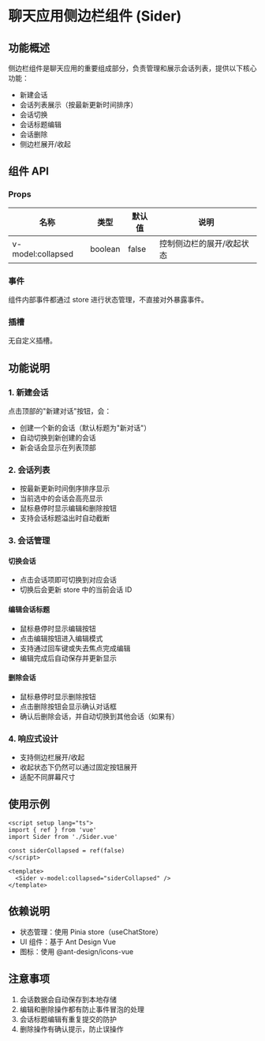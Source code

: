 # 聊天应用侧边栏组件 (Sider)

## 功能概述

侧边栏组件是聊天应用的重要组成部分，负责管理和展示会话列表，提供以下核心功能：

- 新建会话
- 会话列表展示（按最新更新时间排序）
- 会话切换
- 会话标题编辑
- 会话删除
- 侧边栏展开/收起

## 组件 API

### Props

| 名称 | 类型 | 默认值 | 说明 |
|------|------|--------|------|
| v-model:collapsed | boolean | false | 控制侧边栏的展开/收起状态 |

### 事件

组件内部事件都通过 store 进行状态管理，不直接对外暴露事件。

### 插槽

无自定义插槽。

## 功能说明

### 1. 新建会话

点击顶部的"新建对话"按钮，会：
- 创建一个新的会话（默认标题为"新对话"）
- 自动切换到新创建的会话
- 新会话会显示在列表顶部

### 2. 会话列表

- 按最新更新时间倒序排序显示
- 当前选中的会话会高亮显示
- 鼠标悬停时显示编辑和删除按钮
- 支持会话标题溢出时自动截断

### 3. 会话管理

#### 切换会话
- 点击会话项即可切换到对应会话
- 切换后会更新 store 中的当前会话 ID

#### 编辑会话标题
- 鼠标悬停时显示编辑按钮
- 点击编辑按钮进入编辑模式
- 支持通过回车键或失去焦点完成编辑
- 编辑完成后自动保存并更新显示

#### 删除会话
- 鼠标悬停时显示删除按钮
- 点击删除按钮会显示确认对话框
- 确认后删除会话，并自动切换到其他会话（如果有）

### 4. 响应式设计

- 支持侧边栏展开/收起
- 收起状态下仍然可以通过固定按钮展开
- 适配不同屏幕尺寸

## 使用示例

```vue
<script setup lang="ts">
import { ref } from 'vue'
import Sider from './Sider.vue'

const siderCollapsed = ref(false)
</script>

<template>
  <Sider v-model:collapsed="siderCollapsed" />
</template>
```

## 依赖说明

- 状态管理：使用 Pinia store（useChatStore）
- UI 组件：基于 Ant Design Vue
- 图标：使用 @ant-design/icons-vue

## 注意事项

1. 会话数据会自动保存到本地存储
2. 编辑和删除操作都有防止事件冒泡的处理
3. 会话标题编辑有重复提交的防护
4. 删除操作有确认提示，防止误操作 